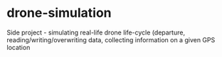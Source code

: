 # drone-simulation

Side project - simulating real-life drone life-cycle (departure, reading/writing/overwriting data, collecting information on a given GPS location
